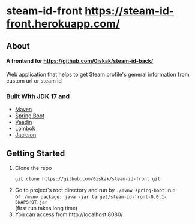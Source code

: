 # steam-id-front https://steam-id-front.herokuapp.com/
## About
#### A frontend for https://github.com/0iskak/steam-id-back/
Web application that helps to get Steam profile's general information from custom url or steam id
### Built With JDK 17 and
* [Maven](https://maven.apache.org/)
* [Spring Boot](https://spring.io/projects/spring-boot)
* [Vaadin](https://vaadin.com/)
* [Lombok](https://projectlombok.org/)
* [Jackson](https://github.com/FasterXML/jackson)
## Getting Started
1. Clone the repo
    ```
    git clone https://github.com/0iskak/steam-id-front.git
    ```
2. Go to project's root directory and run by `./mvnw spring-boot:run` \
or `./mvnw package; java -jar target/steam-id-front-0.0.1-SNAPSHOT.jar` \
(first run takes long time)
3. You can access from http://localhost:8080/
